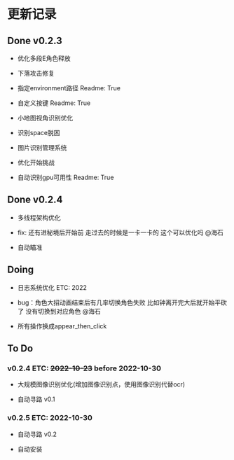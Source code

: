 # 更新记录

## Done v0.2.3

- 优化多段E角色释放

- 下落攻击修复

- 指定environment路径 Readme: True

- 自定义按键 Readme: True

- 小地图视角识别优化

- 识别space脱困

- 图片识别管理系统

- 优化开始挑战

- 自动识别gpu可用性 Readme: True

## Done v0.2.4

- 多线程架构优化

- fix: 还有进秘境后开始前 走过去的时候是一卡一卡的 这个可以优化吗 @海石

- 自动瞄准

## Doing

- 日志系统优化 ETC: 2022

- bug：角色大招动画结束后有几率切换角色失败 比如钟离开完大后就开始平砍了 没有切换到对应角色 @海石

- 所有操作换成appear_then_click

## To Do

### v0.2.4 ETC: ~~2022-10-23~~ before 2022-10-30

- 大规模图像识别优化(增加图像识别点，使用图像识别代替ocr)

- 自动寻路 v0.1

### v0.2.5 ETC: 2022-10-30

- 自动寻路 v0.2

- 自动安装
